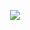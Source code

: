 <p align="center">
  <a href="https://skillicons.dev">
    <img src="https://skillicons.dev/icons?i=cs,java,js,html,git,unity" />
  </a>
</p>
